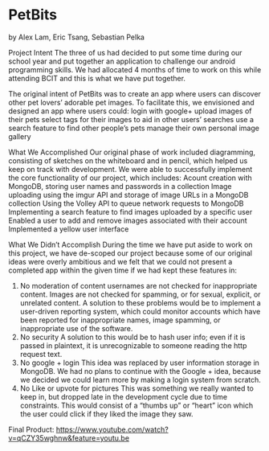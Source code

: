 PetBits
====
by Alex Lam, Eric Tsang, Sebastian Pelka

Project Intent
The three of us had decided to put some time during our school year and put together an application to challenge our android programming skills.
We had allocated 4 months of time to work on this while attending BCIT and this is what we have put together.

The original intent of PetBits was to create an app where users can discover other pet lovers’ adorable pet images. 
To facilitate this, we envisioned and designed an app where users could:
  login with google+
  upload images of their pets
  select tags for their images to aid in other users’ searches
  use a search feature to find other people’s pets
  manage their own personal image gallery
  
What We Accomplished
Our original phase of work included diagramming, consisting of sketches on the whiteboard and in pencil, which helped us keep on track with development. We were able to successfully implement the core functionality of our project, which includes:
  Acount creation with MongoDB, storing user names and passwords in a collection
  Image uploading using the imgur API and storage of image URLs in a MongoDB collection
  Using the Volley API to queue network requests to MongoDB
  Implementing a search feature to find images uploaded by a specific user
  Enabled a user to add and remove images associated with their account
  Implemented a yellow user interface

What We Didn’t Accomplish
During the time we have put aside to work on this project, we have de-scoped our project because some of our original ideas were overly ambitious and we felt that we could not present a completed app within the given time if we had kept these features in:
  1) No moderation of content
    usernames are not checked for inappropriate content.
    Images are not checked for spamming, or for sexual, explicit, or unrelated content.
    A solution to these problems would be to implement a user-driven reporting system, which could monitor accounts which have been reported for inappropriate names, image spamming, or inappropriate use of the software.
  2) No security
    A solution to this would be to hash user info; even if it is passed in plaintext, it is unrecognizable to someone reading the http request text.
  3) No google + login
    This idea was replaced by user information storage in MongoDB. We had no plans to continue with the Google + idea, because we decided we could learn more by making a login system from scratch.
  4) No Like or upvote for pictures
    This was something we really wanted to keep in, but dropped late in the development cycle due to time constraints. This would consist of a “thumbs up” or “heart” icon which the user could click if they liked the image they saw.


Final Product:
https://www.youtube.com/watch?v=qCZY35wghnw&feature=youtu.be
